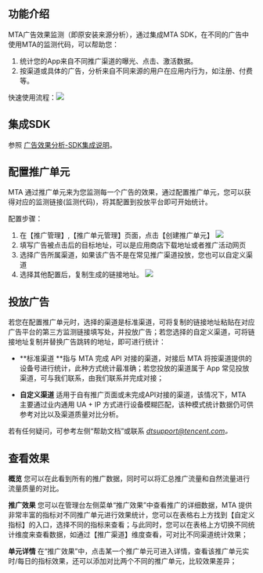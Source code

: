 ## 功能介绍
MTA广告效果监测（即原安装来源分析），通过集成MTA SDK，在不同的广告中使用MTA的监测代码，可以帮助您：
1. 统计您的App来自不同推广渠道的曝光、点击、激活数据。
2. 按渠道或具体的广告，分析来自不同来源的用户在应用内行为，如注册、付费等。

快速使用流程：![](http://imgcache.tce.fsphere.cn/image/main.qcloudimg.com/raw/f4cae5384c5b2eca968c24468453151c.png)
## 集成SDK
参照 [广告效果分析-SDK集成说明](/document/product/549/15004)。
## 配置推广单元
MTA 通过推广单元来为您监测每一个广告的效果，通过配置推广单元，您可以获得对应的监测链接(监测代码)，将其配置到投放平台即可开始统计。

配置步骤：
1. 在【推广管理】,【推广单元管理】页面，点击【创建推广单元】
![](http://imgcache.tce.fsphere.cn/image/main.qcloudimg.com/raw/d0c23410ded199307af2ed1300f77c35.png)
2. 填写广告被点击后的目标地址，可以是应用商店下载地址或者推广活动网页
3. 选择广告所属渠道，如果该广告不是在常见推广渠道投放，您也可以自定义渠道
4. 选择其他配置后，复制生成的链接地址。
![](http://imgcache.tce.fsphere.cn/image/main.qcloudimg.com/raw/bfbfa41f8c7e758db86e056acb371b17.png)

## 投放广告
若您在配置推广单元时，选择的渠道是标准渠道，可将复制的链接地址粘贴在对应广告平台的第三方监测链接填写处，并投放广告；若您选择的自定义渠道，可将链接地址复制并替换广告跳转的地址，即可进行统计：

- **标准渠道 **指与 MTA 完成 API 对接的渠道，对接后 MTA 将按渠道提供的设备号进行统计，此种方式统计最准确；若您投放的渠道属于 App 常见投放渠道，可与我们联系，由我们联系并完成对接；
 
- **自定义渠道** 适用于自有推广页面或未完成API对接的渠道，该情况下，MTA 主要通过业内通用 UA + IP 方式进行设备模糊匹配，该种模式统计数据仍可供参考对比以及渠道质量对比分析。

若有任何疑问，可参考左侧“帮助文档”或联系 *dtsupport@tencent.com。*
##  查看效果
**概览**
您可以在此看到所有的推广数据，同时可以将汇总推广流量和自然流量进行流量质量的对比。

**推广效果**
您可以在管理台左侧菜单“推广效果”中查看推广的详细数据，MTA 提供非常丰富的指标对不同推广单元进行效果统计，您可以在表格右上方找到【自定义指标】的入口，选择不同的指标来查看；与此同时，您可以在表格上方切换不同统计维度来查看数据，如通过【推广渠道】维度查看，可对比不同渠道统计效果；

**单元详情**
在“推广效果”中，点击某一个推广单元可进入详情，查看该推广单元实时/每日的指标效果，还可以添加对比两个不同的推广单元，比较效果差异；
